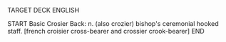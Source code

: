 TARGET DECK
ENGLISH

START
Basic
Crosier
Back: n. (also crozier) bishop's ceremonial hooked staff. [french croisier cross-bearer and crossier crook-bearer]
END
